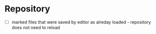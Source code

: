 # Repository

- [ ] marked files that were saved by editor as alreday loaded - repository does not need to reload